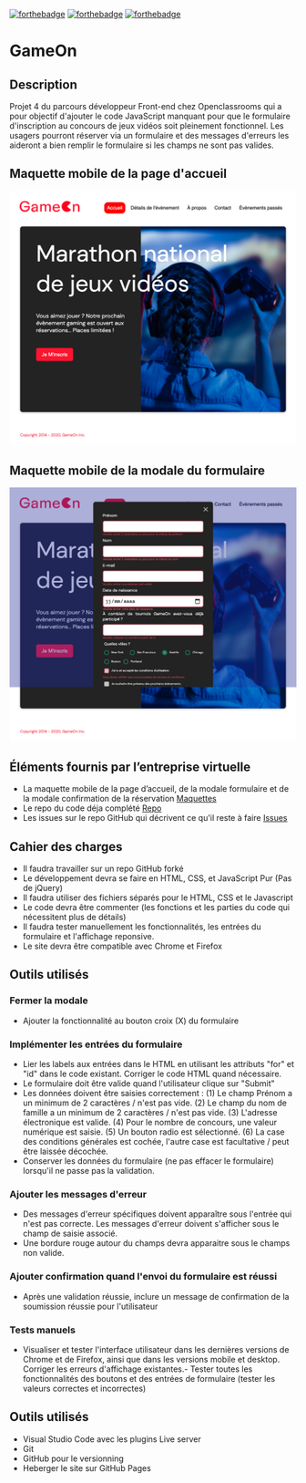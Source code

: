 [![forthebadge](https://forthebadge.com/images/badges/uses-html.svg)](https://forthebadge.com) [![forthebadge](https://forthebadge.com/images/badges/uses-css.svg)](https://forthebadge.com) [![forthebadge](https://forthebadge.com/images/badges/made-with-javascript.svg)](https://forthebadge.com)

# GameOn


## Description

Projet 4 du parcours développeur Front-end chez Openclassrooms qui a pour objectif d'ajouter le code JavaScript manquant pour que le formulaire d'inscription au concours de jeux vidéos soit pleinement fonctionnel. Les usagers pourront réserver via un formulaire et des messages d'erreurs les aideront a bien remplir le formulaire si les champs ne sont pas valides.

## Maquette mobile de la page d'accueil

![alt tag](./images/maquettes/maquette-accueil.png)

## Maquette mobile de la modale du formulaire

![alt tag](./images/maquettes/maquette-form.png)

## Éléments fournis par l’entreprise virtuelle

- La maquette mobile de la page d’accueil, de la modale formulaire et de la modale confirmation de la réservation [Maquettes](https://www.figma.com/file/prxFGnSUoEhk6PTcMaJQim/UI-Design-GameOn-EN?node-id=0%3A1)
- Le repo du code déja complété [Repo](https://github.com/OpenClassrooms-Student-Center/GameOn-website-FR/)
- Les issues sur le repo GitHub qui décrivent ce qu'il reste à faire [Issues](https://github.com/OpenClassrooms-Student-Center/GameOn-website-FR/issues)


## Cahier des charges

- Il faudra travailler sur un repo GitHub forké
- Le développement devra se faire en HTML, CSS, et JavaScript Pur (Pas de jQuery)
- Il faudra utiliser des fichiers séparés pour le HTML, CSS et le Javascript
- Le code devra être commenter (les fonctions et les parties du code qui nécessitent plus de détails)
- Il faudra tester manuellement les fonctionnalités, les entrées du formulaire et l'affichage reponsive.
- Le site devra être compatible avec Chrome et Firefox

## Outils utilisés

### Fermer la modale
- Ajouter la fonctionnalité au bouton croix (X) du formulaire 

### Implémenter les entrées du formulaire
- Lier les labels aux entrées dans le HTML en utilisant les attributs "for" et "id" dans le code existant. Corriger le code HTML quand nécessaire. 
- Le formulaire doit être valide quand l'utilisateur clique sur "Submit"
- Les données doivent être saisies correctement :
(1) Le champ Prénom a un minimum de 2 caractères / n'est pas vide.
(2) Le champ du nom de famille a un minimum de 2 caractères / n'est pas vide.
(3) L'adresse électronique est valide.
(4) Pour le nombre de concours, une valeur numérique est saisie.
(5) Un bouton radio est sélectionné.
(6) La case des conditions générales est cochée, l'autre case est facultative / peut être laissée décochée.
- Conserver les données du formulaire (ne pas effacer le formulaire) lorsqu'il ne passe pas la validation.


### Ajouter les messages d'erreur
- Des messages d'erreur spécifiques doivent apparaître sous l'entrée qui n'est pas correcte. Les messages d'erreur doivent s'afficher sous le champ de saisie associé.
- Une bordure rouge autour du champs devra apparaitre sous le champs non valide. 

### Ajouter confirmation quand l'envoi du formulaire est réussi
- Après une validation réussie, inclure un message de confirmation de la soumission réussie pour l'utilisateur

### Tests manuels
- Visualiser et tester l'interface utilisateur dans les dernières versions de Chrome et de Firefox, ainsi que dans les versions mobile et desktop. Corriger les erreurs d'affichage existantes.- Tester toutes les fonctionnalités des boutons et des entrées de formulaire (tester les valeurs correctes et incorrectes)


## Outils utilisés

- Visual Studio Code avec les plugins Live server
- Git
- GitHub pour le versionning
- Heberger le site sur GitHub Pages